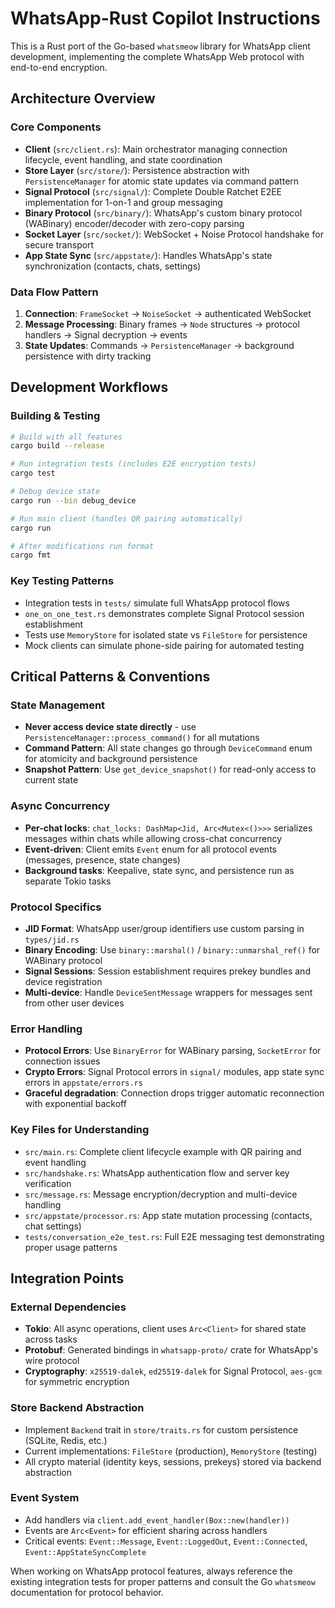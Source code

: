 # WhatsApp-Rust Copilot Instructions

This is a Rust port of the Go-based `whatsmeow` library for WhatsApp client development, implementing the complete WhatsApp Web protocol with end-to-end encryption.

## Architecture Overview

### Core Components
- **Client** (`src/client.rs`): Main orchestrator managing connection lifecycle, event handling, and state coordination
- **Store Layer** (`src/store/`): Persistence abstraction with `PersistenceManager` for atomic state updates via command pattern
- **Signal Protocol** (`src/signal/`): Complete Double Ratchet E2EE implementation for 1-on-1 and group messaging
- **Binary Protocol** (`src/binary/`): WhatsApp's custom binary protocol (WABinary) encoder/decoder with zero-copy parsing
- **Socket Layer** (`src/socket/`): WebSocket + Noise Protocol handshake for secure transport
- **App State Sync** (`src/appstate/`): Handles WhatsApp's state synchronization (contacts, chats, settings)

### Data Flow Pattern
1. **Connection**: `FrameSocket` → `NoiseSocket` → authenticated WebSocket
2. **Message Processing**: Binary frames → `Node` structures → protocol handlers → Signal decryption → events
3. **State Updates**: Commands → `PersistenceManager` → background persistence with dirty tracking

## Development Workflows

### Building & Testing
```bash
# Build with all features
cargo build --release

# Run integration tests (includes E2E encryption tests)
cargo test

# Debug device state
cargo run --bin debug_device

# Run main client (handles QR pairing automatically)
cargo run

# After modifications run format
cargo fmt

```

### Key Testing Patterns
- Integration tests in `tests/` simulate full WhatsApp protocol flows
- `one_on_one_test.rs` demonstrates complete Signal Protocol session establishment
- Tests use `MemoryStore` for isolated state vs `FileStore` for persistence
- Mock clients can simulate phone-side pairing for automated testing

## Critical Patterns & Conventions

### State Management
- **Never access device state directly** - use `PersistenceManager::process_command()` for all mutations
- **Command Pattern**: All state changes go through `DeviceCommand` enum for atomicity and background persistence
- **Snapshot Pattern**: Use `get_device_snapshot()` for read-only access to current state

### Async Concurrency
- **Per-chat locks**: `chat_locks: DashMap<Jid, Arc<Mutex<()>>>` serializes messages within chats while allowing cross-chat concurrency
- **Event-driven**: Client emits `Event` enum for all protocol events (messages, presence, state changes)
- **Background tasks**: Keepalive, state sync, and persistence run as separate Tokio tasks

### Protocol Specifics
- **JID Format**: WhatsApp user/group identifiers use custom parsing in `types/jid.rs`
- **Binary Encoding**: Use `binary::marshal()` / `binary::unmarshal_ref()` for WABinary protocol
- **Signal Sessions**: Session establishment requires prekey bundles and device registration
- **Multi-device**: Handle `DeviceSentMessage` wrappers for messages sent from other user devices

### Error Handling
- **Protocol Errors**: Use `BinaryError` for WABinary parsing, `SocketError` for connection issues
- **Crypto Errors**: Signal Protocol errors in `signal/` modules, app state sync errors in `appstate/errors.rs`
- **Graceful degradation**: Connection drops trigger automatic reconnection with exponential backoff

### Key Files for Understanding
- `src/main.rs`: Complete client lifecycle example with QR pairing and event handling
- `src/handshake.rs`: WhatsApp authentication flow and server key verification
- `src/message.rs`: Message encryption/decryption and multi-device handling
- `src/appstate/processor.rs`: App state mutation processing (contacts, chat settings)
- `tests/conversation_e2e_test.rs`: Full E2E messaging test demonstrating proper usage patterns

## Integration Points

### External Dependencies
- **Tokio**: All async operations, client uses `Arc<Client>` for shared state across tasks
- **Protobuf**: Generated bindings in `whatsapp-proto/` crate for WhatsApp's wire protocol
- **Cryptography**: `x25519-dalek`, `ed25519-dalek` for Signal Protocol, `aes-gcm` for symmetric encryption

### Store Backend Abstraction
- Implement `Backend` trait in `store/traits.rs` for custom persistence (SQLite, Redis, etc.)
- Current implementations: `FileStore` (production), `MemoryStore` (testing)
- All crypto material (identity keys, sessions, prekeys) stored via backend abstraction

### Event System
- Add handlers via `client.add_event_handler(Box::new(handler))`
- Events are `Arc<Event>` for efficient sharing across handlers
- Critical events: `Event::Message`, `Event::LoggedOut`, `Event::Connected`, `Event::AppStateSyncComplete`

When working on WhatsApp protocol features, always reference the existing integration tests for proper patterns and consult the Go `whatsmeow` documentation for protocol behavior.
